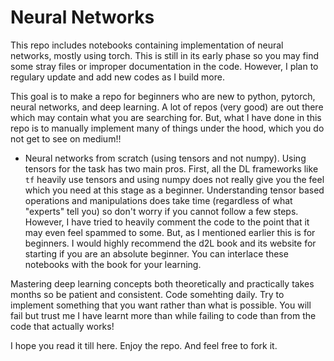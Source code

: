 # Neural Networks

This repo includes notebooks containing implementation of neural networks, mostly using torch. This is still in its early phase so you may find some stray files
or improper documentation in the code. However, I plan to regulary update and add new codes as I build more. 

This goal is to make a repo for beginners who are new to python, pytorch, neural networks, and deep learning. A lot of repos (very good) are out there which may contain
what you are searching for. But, what I have done in this repo is to manually implement many of things under the hood, which you do not get to see on medium!!

- Neural networks from scratch (using tensors and not numpy). Using tensors for the task has two main pros. First, all the DL frameworks like `tf` heavily use tensors and
using numpy does not really give you the feel which you need at this stage as a beginner. Understanding tensor based operations and manipulations does take time (regardless
of what "experts" tell you) so don't worry if you cannot follow a few steps. However, I have tried to heavily comment the code to the point that it may even feel spammed to
some. But, as I mentioned earlier this is for beginners. I would highly recommend the d2L book and its website for starting if you are an absolute beginner. You can interlace
these notebooks with the book for your learning.  

Mastering deep learning concepts both theoretically and practically takes months so be patient and consistent. Code somehting daily. Try to implement something that you 
want rather than what is possible. You will fail but trust me I have learnt more than while failing to code than from the code that actually works!

I hope you read it till here. Enjoy the repo. And feel free to fork it.
